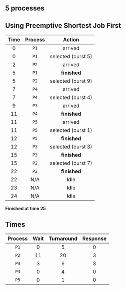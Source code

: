 ## 5 processes
## Using Preemptive Shortest Job First
| **Time** | **Process** | **Action** |
|:-:|:-:|:-:|
|   0 | `P1` | arrived |
|   0 | `P1` | selected (burst 5) |
|   2 | `P2` | arrived |
|   5 | `P1` | **finished** |
|   5 | `P2` | selected (burst 9) |
|   7 | `P4` | arrived |
|   7 | `P4` | selected (burst 4) |
|   9 | `P3` | arrived |
|  11 | `P4` | **finished** |
|  11 | `P5` | arrived |
|  11 | `P5` | selected (burst 1) |
|  12 | `P5` | **finished** |
|  12 | `P3` | selected (burst 3) |
|  15 | `P3` | **finished** |
|  15 | `P2` | selected (burst 7) |
|  22 | `P2` | **finished** |
|  22 | N/A | Idle |
|  23 | N/A | Idle |
|  24 | N/A | Idle |

**Finished at time 25**

## Times
| **Process** | **Wait** | **Turnaround** | **Response** |
|:-:|:-:|:-:|:-:|
| `P1` |   0 |   5 |   0 |
| `P2` |  11 |  20 |   3 |
| `P3` |   3 |   6 |   3 |
| `P4` |   0 |   4 |   0 |
| `P5` |   0 |   1 |   0 |
